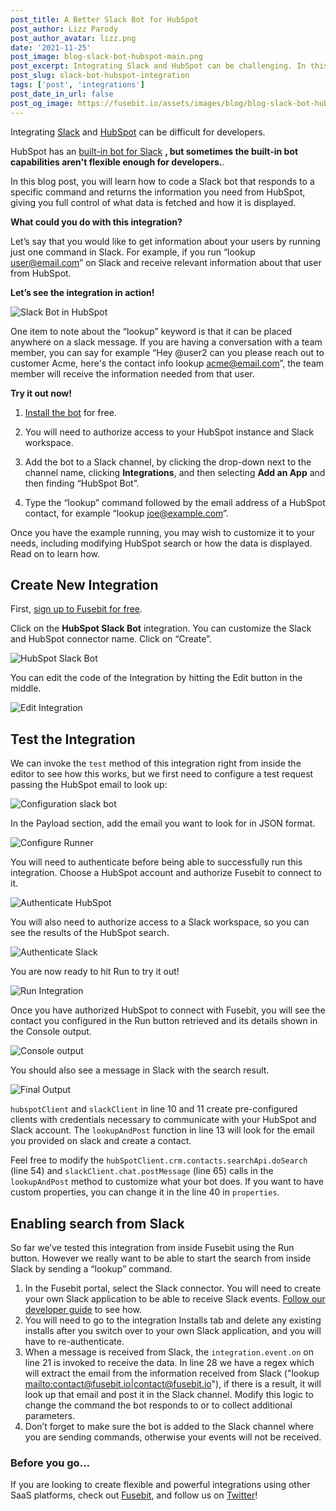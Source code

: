```yaml
---
post_title: A Better Slack Bot for HubSpot
post_author: Lizz Parody
post_author_avatar: lizz.png
date: '2021-11-25'
post_image: blog-slack-bot-hubspot-main.png
post_excerpt: Integrating Slack and HubSpot can be challenging. In this blog post you can learn how to create the exact integration that you want.
post_slug: slack-bot-hubspot-integration
tags: ['post', 'integrations']
post_date_in_url: false
post_og_image: https://fusebit.io/assets/images/blog/blog-slack-bot-hubspot-social.png
---
```


Integrating [Slack](https://slack.com/) and [HubSpot](https://www.hubspot.com/) can be difficult for developers.

HubSpot has an [built-in bot for Slack](https://www.hubspot.com/slack) **, but sometimes the built-in bot capabilities aren't flexible enough for developers.**.

In this blog post, you will learn how to code a Slack bot that responds to a specific command and returns the information you need from HubSpot, giving you full control of what data is fetched and how it is displayed.

**What could you do with this integration?**

Let’s say that you would like to get information about your users by running just one command in Slack. For example, if you run “lookup user@email.com” on Slack and receive relevant information about that user from HubSpot.

**Let’s see the integration in action!**

![Slack Bot in HubSpot](blog-slack-bot-hubspot-output.png 'Slack Bot in HubSpot')

One item to note about the “lookup” keyword is that it can be placed anywhere on a slack message. If you are having a conversation with a team member, you can say for example “Hey @user2 can you please reach out to customer Acme, here's the contact info lookup acme@email.com”, the team member will receive the information needed from that user.

**Try it out now!**

1. <a class="cta_small" href="https://api.us-west-1.on.fusebit.io/v2/account/acc-f64569d3c8c14166/subscription/sub-1431c8fd3dc14cbe/integration/hubspot-slack-bot/api/service/start">Install the bot</a> for free.

2. You will need to authorize access to your HubSpot instance and Slack workspace.
3. Add the bot to a Slack channel, by clicking the drop-down next to the channel name, clicking **Integrations**, and then selecting **Add an App** and then finding “HubSpot Bot”.
4. Type the “lookup” command followed by the email address of a HubSpot contact, for example “lookup joe@example.com”.

Once you have the example running, you may wish to customize it to your needs, including modifying HubSpot search or how the data is displayed. Read on to learn how.

## Create New Integration

First, [sign up to Fusebit for free](https://manage.fusebit.io/?key=e2e-hubspot-slack-bot).

Click on the **HubSpot Slack Bot** integration. You can customize the Slack and HubSpot connector name. Click on “Create”.

![HubSpot Slack Bot](blog-slack-bot-hubspot-create.png 'New Integration Slack - HubSpot')

You can edit the code of the Integration by hitting the Edit button in the middle.

![Edit Integration](blog-slack-bot-hubspot-edit.png 'Edit Integration')

## Test the Integration

We can invoke the `test` method of this integration right from inside the editor to see how this works, but we first need to configure a test request passing the HubSpot email to look up:

![Configuration slack bot](blog-slack-bot-hubspot-config.png 'Configuration slack bot')

In the Payload section, add the email you want to look for in JSON format.

![Configure Runner](blog-slack-bot-hubspot-runner.png 'Configure Runner')

You will need to authenticate before being able to successfully run this integration. Choose a HubSpot account and authorize Fusebit to connect to it.

![Authenticate HubSpot](blog-slack-bot-hubspot-authenticate.png 'Authenticate HubSpot')

You will also need to authorize access to a Slack workspace, so you can see the results of the HubSpot search.

![Authenticate Slack](blog-slack-bot-hubspot-authenticate2.png 'Authenticate Slack')

You are now ready to hit Run to try it out!

![Run Integration](blog-slack-bot-hubspot-run.png 'Run Integration')

Once you have authorized HubSpot to connect with Fusebit, you will see the contact you configured in the Run button retrieved and its details shown in the Console output.

![Console output](blog-slack-bot-hubspot-console.png 'Console output')

You should also see a message in Slack with the search result.

![Final Output](blog-slack-bot-hubspot-final.png 'Final Output')

`hubspotClient` and `slackClient` in line 10 and 11 create pre-configured clients with credentials necessary to communicate with your HubSpot and Slack account. The `lookupAndPost` function in line 13 will look for the email you provided on slack and create a contact.

Feel free to modify the `hubSpotClient.crm.contacts.searchApi.doSearch` (line 54) and `slackClient.chat.postMessage` (line 65) calls in the `lookupAndPost` method to customize what your bot does. If you want to have custom properties, you can change it in the line 40 in `properties`.

## Enabling search from Slack

So far we’ve tested this integration from inside Fusebit using the Run button. However we really want to be able to start the search from inside Slack by sending a “lookup” command.

1. In the Fusebit portal, select the Slack connector. You will need to create your own Slack application to be able to receive Slack events. [Follow our developer guide](https://developer.fusebit.io/docs/slack#receiving-events-from-slack-event-api-support) to see how.
2. You will need to go to the integration Installs tab and delete any existing installs after you switch over to your own Slack application, and you will have to re-authenticate.
3. When a message is received from Slack, the `integration.event.on` on line 21 is invoked to receive the data. In line 28 we have a regex which will extract the email from the information received from Slack ("lookup <mailto:contact@fusebit.io|contact@fusebit.io>"), if there is a result, it will look up that email and post it in the Slack channel. Modify this logic to change the command the bot responds to or to collect additional parameters.
4. Don’t forget to make sure the bot is added to the Slack channel where you are sending commands, otherwise your events will not be received.

### Before you go…

If you are looking to create flexible and powerful integrations using other SaaS platforms, check out [Fusebit](https://fusebit.io/), and follow us on [Twitter](https://twitter.com/fusebitio)!

